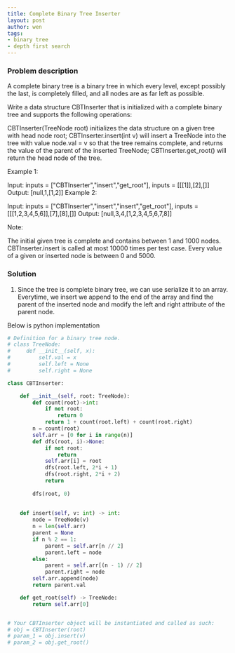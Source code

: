```yaml
---
title: Complete Binary Tree Inserter
layout: post
author: wen
tags:
- binary tree
- depth first search
---
```


### Problem description
A complete binary tree is a binary tree in which every level, except possibly the last, is completely filled, and all nodes are as far left as possible.

Write a data structure CBTInserter that is initialized with a complete binary tree and supports the following operations:

CBTInserter(TreeNode root) initializes the data structure on a given tree with head node root;
CBTInserter.insert(int v) will insert a TreeNode into the tree with value node.val = v so that the tree remains complete, and returns the value of the parent of the inserted TreeNode;
CBTInserter.get_root() will return the head node of the tree.
 

Example 1:

Input: inputs = ["CBTInserter","insert","get_root"], inputs = [[[1]],[2],[]]
Output: [null,1,[1,2]]
Example 2:

Input: inputs = ["CBTInserter","insert","insert","get_root"], inputs = [[[1,2,3,4,5,6]],[7],[8],[]]
Output: [null,3,4,[1,2,3,4,5,6,7,8]]
 

Note:

The initial given tree is complete and contains between 1 and 1000 nodes.
CBTInserter.insert is called at most 10000 times per test case.
Every value of a given or inserted node is between 0 and 5000.

### Solution
1. Since the tree is complete binary tree, we can use serialize it to an array. Everytime, we insert we append to the end of the array and find the parent of the inserted node and modify the left and right attribute of the parent node.

Below is python implementation

```python
# Definition for a binary tree node.
# class TreeNode:
#     def __init__(self, x):
#         self.val = x
#         self.left = None
#         self.right = None

class CBTInserter:

    def __init__(self, root: TreeNode):
        def count(root)->int:
            if not root:
                return 0
            return 1 + count(root.left) + count(root.right)
        n = count(root)
        self.arr = [0 for i in range(n)]
        def dfs(root, i)->None:
            if not root:
                return
            self.arr[i] = root
            dfs(root.left, 2*i + 1)
            dfs(root.right, 2*i + 2)
            return
        
        dfs(root, 0)
        
        
    def insert(self, v: int) -> int:
        node = TreeNode(v)
        n = len(self.arr)
        parent = None
        if n % 2 == 1:
            parent = self.arr[n // 2]
            parent.left = node
        else:
            parent = self.arr[(n - 1) // 2]
            parent.right = node
        self.arr.append(node)
        return parent.val

    def get_root(self) -> TreeNode:
        return self.arr[0]


# Your CBTInserter object will be instantiated and called as such:
# obj = CBTInserter(root)
# param_1 = obj.insert(v)
# param_2 = obj.get_root()

```
